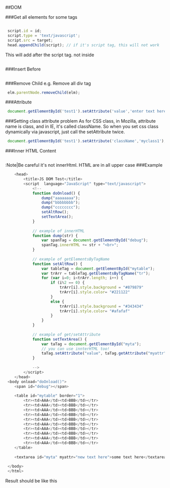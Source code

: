 
##DOM

###Get all elements for some tags
```javascript
 ```
```javascript
 script.id = id;
 script.type = 'text/javascript';	
 script.src = target;
 head.appendChild(script); // if it's script tag, this will not work
 ```
This will add after the script tag. not inside
```javascript
 ```

###Insert Before
```javascript
 ```
###Remove Child
e.g. Remove all div tag
```javascript
 elm.parentNode.removeChild(elm);
 ```
###Attribute
```javascript
 document.getElementById('test1').setAttribute('value','enter text here');
 ```
###Setting class attribute problem
As for CSS class, in Mozilla, attribute name is class, and in IE, it's called className. So when you set css class dynamically via javascript, just call the setAttribute twice.
```javascript
 document.getElementById('test1').setAttribute('className','myclass1'); // for mozilla
 ```


###Inner HTML Content
```javascript
 ```
:Note|Be careful it's not innerHtml. HTML are in all upper case
###Example
```javascript
 	<head>
 		<title>JS DOM Test</title>
 		<script  language="JavaScript" type="text/javascript">
 			<!--
 			function doOnload() {
 				dump("aaaaaaaa");
 				dump("bbbbbbbb");
 				dump("cccccccc");
 				setAltRow();
 				setTextArea();
 			}
 			
 			// example of innerHTML
 			function dump(str) {
 				var spanTag = document.getElementById("debug");
 				spanTag.innerHTML += str + "<br>";
 			}
 
 			// example of getElementsByTagName
 			function setAltRow() {
 				var tableTag = document.getElementById("mytable");
 				var trArr = tableTag.getElementsByTagName("tr");
 				for (var i=0; i<trArr.length; i++) {
 					if (i%2 == 0) {
 						trArr[i].style.background = "#879879"
 						trArr[i].style.color= "#221122"
 					}
 					else {
 						trArr[i].style.background = "#343434"
 						trArr[i].style.color= "#afafaf"
 					}
 				}
 			}
 
 			// example of get/setAttribute
 			function setTextArea() {
 				var taTag = document.getElementById("myta");
 				// you can use innterHTML too!
 				taTag.setAttribute("value", taTag.getAttribute("myattr"));
 			}
 
 			-->
 		</script>
 	</head>
 <body onload="doOnload()">
 	<span id="debug"></span>
 
 	<table id="mytable" border="1">
 		<tr><td>AAA</td><td>BBB</td></tr>
 		<tr><td>AAA</td><td>BBB</td></tr>
 		<tr><td>AAA</td><td>BBB</td></tr>
 		<tr><td>AAA</td><td>BBB</td></tr>
 		<tr><td>AAA</td><td>BBB</td></tr>
 		<tr><td>AAA</td><td>BBB</td></tr>
 		<tr><td>AAA</td><td>BBB</td></tr>
 		<tr><td>AAA</td><td>BBB</td></tr>
 		<tr><td>AAA</td><td>BBB</td></tr>
 		<tr><td>AAA</td><td>BBB</td></tr>
 	</table>
 
 	<textarea id="myta" myattr="new text here">some text here</textarea>
 
 </body>
 </html>
 ```
Result should be like this







